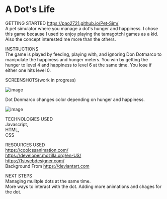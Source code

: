 # A Dot's Life
GETTING STARTED  https://pao2721.github.io/Pet-Sim/<br> 
A pet simulator where you manage a dot's hunger and happiness. I chose this game because I used to enjoy playing the tamagotchi games as a kid. Also the concept interested me more than the others.

INSTRUCTIONS<br>
The game is played by feeding, playing with, and ignoring Don Dotmarco to manipulate the happiness and hunger meters. You win by getting the hunger to level 4 and happiness to level 6 at the same time. You lose if either one hits level 0.

SCREENSHOTS(work in progress)

![image](https://user-images.githubusercontent.com/84666004/125083633-a1d8fa80-e096-11eb-8743-f995dcf8ec54.png)

Dot Donmarco changes color depending on hunger and happiness.

![image](https://user-images.githubusercontent.com/84666004/125083745-c2a15000-e096-11eb-8213-46bfcc58c45c.png)




TECHNOLOGIES USED<br>
Javascript,<br>
HTML,<br>
CSS<br>

RESOURCES USED<br>
https://coolcssanimation.com/<br>
https://developer.mozilla.org/en-US/<br>
https://1stwebdesigner.com/<br>
Background From https://deviantart.com<br>

NEXT STEPS<br>
Managing mulitple dots at the same time.<br>
More ways to interact with the dot.
Adding more animations and chages for the dot.
